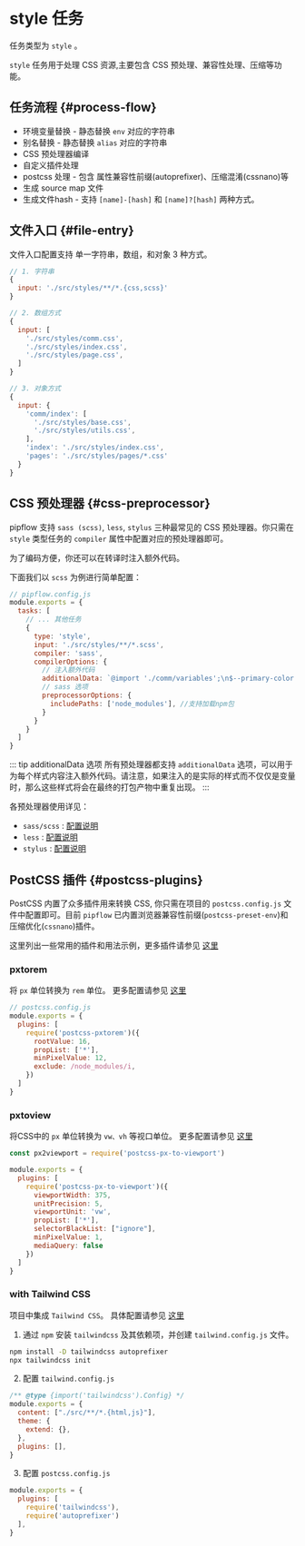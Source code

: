 # style 任务

任务类型为 `style` 。

`style` 任务用于处理 CSS 资源,主要包含 CSS 预处理、兼容性处理、压缩等功能。


## 任务流程 {#process-flow}

- 环境变量替换 - 静态替换 `env` 对应的字符串
- 别名替换 - 静态替换 `alias` 对应的字符串
- CSS 预处理器编译
- 自定义插件处理
- postcss 处理 - 包含 属性兼容性前缀(autoprefixer)、压缩混淆(cssnano)等
- 生成 source map 文件
- 生成文件hash - 支持 `[name]-[hash]` 和 `[name]?[hash]` 两种方式。

## 文件入口 {#file-entry}

文件入口配置支持 单一字符串，数组，和对象 3 种方式。

```js
// 1. 字符串
{
  input: './src/styles/**/*.{css,scss}'
}

// 2. 数组方式
{
  input: [
    './src/styles/comm.css',
    './src/styles/index.css',
    './src/styles/page.css',
  ]
}

// 3. 对象方式
{
  input: {
    'comm/index': [
      './src/styles/base.css',
      './src/styles/utils.css',
    ],
    'index': './src/styles/index.css',
    'pages': './src/styles/pages/*.css'
  }
}
```


## CSS 预处理器 {#css-preprocessor}

pipflow 支持 `sass (scss)`, `less`, `stylus` 三种最常见的 CSS 预处理器。你只需在 `style` 类型任务的 `compiler` 属性中配置对应的预处理器即可。

为了编码方便，你还可以在转译时注入额外代码。

下面我们以 `scss` 为例进行简单配置：

```js
// pipflow.config.js
module.exports = {
  tasks: [
    // ... 其他任务
    {
      type: 'style',
      input: './src/styles/**/*.scss',
      compiler: 'sass',
      compilerOptions: {
        // 注入额外代码
        additionalData: `@import './comm/variables';\n$--primary-color: blue;`,
        // sass 选项
        preprocessorOptions: {
          includePaths: ['node_modules'], //支持加载npm包
        }
      }
    }
  ]
}
```

::: tip additionalData 选项
所有预处理器都支持 `additionalData` 选项，可以用于为每个样式内容注入额外代码。请注意，如果注入的是实际的样式而不仅仅是变量时，那么这些样式将会在最终的打包产物中重复出现。
:::


各预处理器使用详见：
- `sass/scss` : [配置说明](https://www.npmjs.com/package/gulp-sass)
- `less` : [配置说明](https://www.npmjs.com/package/gulp-less)
- `stylus` : [配置说明](https://www.npmjs.com/package/gulp-stylus)


## PostCSS 插件 {#postcss-plugins}

PostCSS 内置了众多插件用来转换 CSS, 你只需在项目的 `postcss.config.js` 文件中配置即可。目前 `pipflow` 已内置浏览器兼容性前缀(`postcss-preset-env`)和压缩优化(`cssnano`)插件。

这里列出一些常用的插件和用法示例，更多插件请参见 [这里](https://github.com/postcss/postcss)

### pxtorem

将 `px` 单位转换为 `rem` 单位。 更多配置请参见 [这里](https://github.com/cuth/postcss-pxtorem)

```js
// postcss.config.js
module.exports = {
  plugins: [
    require('postcss-pxtorem')({
      rootValue: 16,
      propList: ['*'],
      minPixelValue: 12,
      exclude: /node_modules/i,
    })
  ]
}
```
### pxtoview

将CSS中的 `px` 单位转换为  `vw、vh` 等视口单位。 更多配置请参见 [这里](https://github.com/evrone/postcss-px-to-viewport)

```js
const px2viewport = require('postcss-px-to-viewport')

module.exports = {
  plugins: [
    require('postcss-px-to-viewport')({
      viewportWidth: 375,
      unitPrecision: 5,
      viewportUnit: 'vw',
      propList: ['*'],
      selectorBlackList: ["ignore"],
      minPixelValue: 1,
      mediaQuery: false
    })
  ]
}
```

### with Tailwind CSS

项目中集成 `Tailwind CSS`。 具体配置请参见 [这里](https://tailwindcss.com/docs/installation/using-postcss)

1. 通过 `npm` 安装 `tailwindcss` 及其依赖项，并创建 `tailwind.config.js` 文件。

```bash
npm install -D tailwindcss autoprefixer
npx tailwindcss init
```

2. 配置 `tailwind.config.js`
```js
/** @type {import('tailwindcss').Config} */
module.exports = {
  content: ["./src/**/*.{html,js}"],
  theme: {
    extend: {},
  },
  plugins: [],
}
```

3. 配置 `postcss.config.js`
```js
module.exports = {
  plugins: [
    require('tailwindcss'),
    require('autoprefixer')
  ],
}
```
